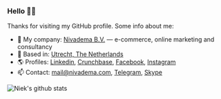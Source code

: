 ### Hello 👋🏻

Thanks for visiting my GitHub profile. Some info about me:

- 🏢 My company: [Nivadema B.V.](https://nivadema.com/) — e-commerce, online marketing and consultancy
- 🎯 Based in: [Utrecht, The Netherlands](https://g.page/Nivadema?gm)
- 🌎 Profiles: [Linkedin](https://www.linkedin.com/in/niek/), [Crunchbase](https://www.crunchbase.com/person/niek-van-der-maas), [Facebook](https://facebook.com/niekvdmaas), [Instagram](https://instagram.com/niekvdmaas/)
- 📫 Contact: [mail@nivadema.com](mailto:mail@nivadema.com), [Telegram](http://t.me/niekvdmaas), [Skype](https://join.skype.com/invite/FfeoPgfzErRQ)

![Niek's github stats](https://github-readme-stats.vercel.app/api?username=Niek&show_icons=true&custom_title=Niek%27s%20GitHub%20Stats:)
